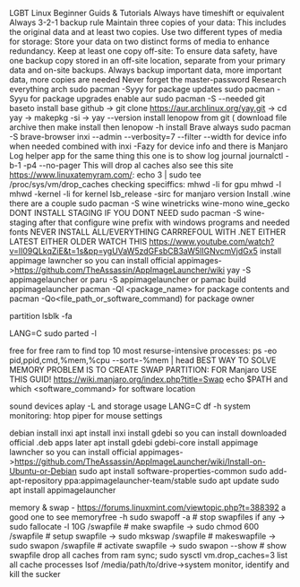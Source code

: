 LGBT
Linux Beginner Guids & Tutorials
 Always have timeshift or equivalent 
 Always 3-2-1 backup rule 
Maintain three copies of your data: This includes the original data and at least two copies.
Use two different types of media for storage: Store your data on two distinct forms of media to enhance redundancy.
Keep at least one copy off-site: To ensure data safety, have one backup copy stored in an off-site location, separate from your primary data and on-site backups.
Always backup important data, more important data, more copies are needed
 Never forget the master-password 
 Research everything 
arch
sudo pacman -Syyy for package updates
sudo pacman -Syyu for package upgrades
enable aur 
sudo pacman -S --needed git baseto install base github → git clone https://aur.archlinux.org/yay.git → cd yay -> makepkg -si → yay --version
install lenopow from git ( download file archive then make install then lenopow -h
install Brave always sudo pacman -S brave-browser
inxi --admin --verbosity=7 --filter --width for device info when needed combined with inxi -Fazy for device info and there is Manjaro Log helper app for the same thing
this one is to show log journal
journalctl -b-1 -p4 --no-pager 
This will drop al caches also see this site https://www.linuxatemyram.com/:
echo 3 | sudo tee /proc/sys/vm/drop_caches
 checking speciffics:
mhwd -li for gpu
mhwd -l
mhwd -kernel -li for kernel
lsb_release -si⁠rc for manjaro version
Install .wine
 there are a couple sudo pacman -S wine winetricks wine-mono wine_gecko DONT INSTALL STAGING IF YOU DONT NEED sudo pacman -S wine-staging
after that configure wine prefix with windows programs and needed fonts NEVER INSTALL ALL/EVERYTHING CARRREFOUL WITH .NET EITHER LATEST EITHER OLDER WATCH THIS https://www.youtube.com/watch?v=lI09QLkqZiE&t=1s&pp=ygUVaW5zdGFsbCB3aW5lIGNvcmVjdGx5
install appimage lawncher so you can install official appimages->https://github.com/TheAssassin/AppImageLauncher/wiki
⁠yay -S appimagelauncher⁠ or paru -S appimagelauncher⁠ or ⁠pamac build appimagelauncher
pacman -Ql <package_name> for package contents and pacman -Qo<file_path_or_software_command) for package owner

partition lsblk -fa

LANG=C sudo parted -l

free for free ram
 to find top 10 most resurse-intensive processes:
ps -eo pid,ppid,cmd,%mem,%cpu --sort=-%mem | head
BEST WAY TO SOLVE MEMORY PROBLEM IS TO CREATE SWAP PARTITION: FOR Manjaro USE THIS GUID!
https://wiki.manjaro.org/index.php?title=Swap
echo $PATH and which <software_command> for software location

sound devices aplay -L and storage usage LANG=C df -h
system monitoring: htop
piper for mouse settings⁠

debian
install inxi ⁠apt install inxi⁠
install gdebi so you can install downloaded official .deb apps later ⁠apt install gdebi gdebi-core⁠
install appimage lawncher so you can install official appimages->https://github.com/TheAssassin/AppImageLauncher/wiki/Install-on-Ubuntu-or-Debian
sudo apt install software-properties-common
sudo add-apt-repository ppa:appimagelauncher-team/stable
sudo apt update
sudo apt install appimagelauncher

⁠memory & swap - https://forums.linuxmint.com/viewtopic.php?t=388392
⁠⁠a good one to see memoryfree -h
sudo swapoff -a # stop swapfiles if any ->
sudo fallocate -l 10G /swapfile # make swapfile ->
sudo chmod 600 /swapfile # setup swapfile ->
sudo mkswap /swapfile # makeswapfile -> 
sudo swapon /swapfile # activate swapfile -> 
sudo swapon --show # show swapfile⁠
drop all caches from ram ⁠sync; sudo sysctl vm.drop_caches=3⁠
list all cache processes ⁠lsof /media/path/to/drive⁠->system monitor, identify and kill the sucker
